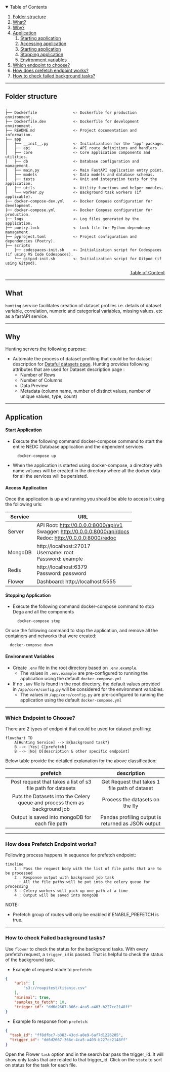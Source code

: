 <details open>
<summary id = "table-of-content">Table of Contents</summary>

1. [Folder structure](#folder-structure)
2. [What?](#what)
3. [Why?](#why)
4. [Application](#application)
   1. [Starting application](#start-application)
   2. [Accessing application](#start-application)
   3. [Starting application](#start-application)
   4. [Stopping application](#stop-application)
   5. [Environment variables](#environment-variables)
5. [Which endpoint to choose?](#endpoint-selection)
6. [How does prefetch endpoint works?](#prefetch-description)
7. [How to check failed background tasks?](#prefetch-failed)

</details>

--- 

<h2 id = "folder-structure">Folder structure</h2>


```
.
├── Dockerfile                <- Dockerfile for production environment.
├── Dockerfile.dev            <- Dockerfile for development environment.
├── README.md                 <- Project documentation and information.
├── app
│   ├── __init__.py           <- Initialization for the 'app' package.
│   ├── api                   <- API route definitions and handlers.
│   ├── core                  <- Core application components and utilities.
│   ├── db                    <- Database configuration and management.
│   ├── main.py               <- Main FastAPI application entry point.
│   ├── models                <- Data models and database schemas.
│   ├── tests                 <- Unit and integration tests for the application.
│   ├── utils                 <- Utility functions and helper modules.
│   └── worker.py             <- Background task workers (if applicable).
├── docker-compose-dev.yml    <- Docker Compose configuration for development.
├── docker-compose.yml        <- Docker Compose configuration for production.
├── logs                      <- Log files generated by the application.
├── poetry.lock               <- Lock file for Python dependency management.
├── pyproject.toml            <- Project configuration and dependencies (Poetry).
├── scripts
    ├── codespaces-init.sh    <- Initialization script for Codespaces (if using VS Code Codespaces).
    └── gitpod-init.sh        <- Initialization script for Gitpod (if using Gitpod).

```

<div align="right"><a href= "#table-of-content">Table of Content</a></div>

---

<h2 id = "what">What</h2>

`hunting` service facilitates creation of dataset profiles i.e. details of dataset variable, correlation, numeric and categorical variables, missing values, etc as a fastAPI service.


---

<h2 id = "why">Why</h2>

Hunting servers the following purpose: 
- Automate the process of dataset profiling that could be for dataset description for [Dataful datasets page](https://dataful.in/datasets/1/). Hunting provides following attributes that are used for Dataset description page :
  - Number of Rows
  - Number of Columns
  - Data Preview
  - Metadata (column name, number of distinct values, number of unique values, type, count)

---

<h2 id = "application">Application</h2>

<h4 id = "start-application">Start Application</h4>

- Execute the following command docker-compose command to start the entire NEDC Database application and the dependent services

  ```
    docker-compose up
  ```

- When the application is started using docker-compose, a directory with name `volumes` will be created in the directory where all the docker data for all the services will be persisted.

<h4 id = "access-application">Access Application</h4>

Once the application is up and running you should be able to access it using the following urls:

| Service | URL |
|--|--|
| Server | API Root: http://0.0.0.0:8000/api/v1 <br> Swagger: http://0.0.0.0:8000/api/docs <br> Redoc: http://0.0.0.0:8000/redoc|
| MongoDB | http://localhost:27017 <br> Username: root <br> Password: example <br>|
| Redis | http://localhost:6379 <br> Password: password|
| Flower | Dashboard: http://localhost:5555|


<h4 id = "stop-application">Stopping Application</h4>

- Execute the following command docker-compose command to stop Dega and all the components

  ```
    docker-compose stop
  ```

Or use the following command to stop the application, and remove all the containers and networks that were created:

  ```
    docker-compose down
  ```

<h4 id = "environment-variables">Environment Variables</h4>

- Create `.env` file in the root directory based on `.env.example`. 
    - The values in `.env.example` are pre-configured to running the application using the default `docker-compose.yml`
- If no `.env` file is found in the root directory, the default values provided in `/app/core/config.py` will be considered for the environment variables.
    - The values in `/app/core/config.py` are pre-configured to running the application using the default `docker-compose.yml`

---


<h3 id = "endpoint-selection">Which Endpoint to Choose?</h3>

There are 2 types of endpoint that could be used for dataset profiling:

```mermaid
flowchart TD
    A[Hunting Service] --> B{background task?}
    B --> |Yes| C[prefetch]
    B --> |No| D[description & other specific endpoint]
```

Below table provide the detailed explanation for the above classification:

|prefetch|description|
|:-:|:-:|
|Post request that takes a list of s3 file path for datasets|Get Request that takes 1 file path of dataset|
|Puts the Datasets into the Celery queue and process them as background job|Process the datasets on the fly|
|Output is saved into mongoDB for each file path|Pandas profiling output is returned as JSON output|

---

<h3 id = "prefetch-description">How does Prefetch Endpoint works?</h3>

Following process happens in sequence for prefetch endpoint:

```mermaid
timeline
    1 : Pass the request body with the list of file paths that are to be processed
    2 : Response output with background job task
      : All the file paths will be put into the celery queue for processing
    3 : Celery workers will pick up one path at a time
    4 : Output will be saved into mongoDB
```

NOTE:
- Prefetch group of routes will only be enabled if ENABLE_PREFETCH is true.

---

<h3 id = "prefetch-failed">How to check Failed background tasks?</h3>

Use `flower` to check the status for the background tasks. With every prefetch request, a `trigger_id` is passed. That is helpful to check the status of the background task.

- Example of request made to `prefetch`:
```json
{
    "urls": [
        "s3://roapitest/titanic.csv"
    ],
    "minimal": true,
    "samples_to_fetch": 10,
    "trigger_id": "dd6d2667-366c-4ca5-a403-b227cc2148ff"
}
```

- Example fo response from `prefetch`:
```json
{
  "task_id": "ff8dfbc7-b383-43cd-a0e9-6af7d1226205",
  "trigger_id": "dd6d2667-366c-4ca5-a403-b227cc2148ff"
}
```

Open the Flower `task` option and in the search bar pass the trigger_id. It will show only tasks that are related to that trigger_id. Click on the `state` to sort on status for the task for each file.
